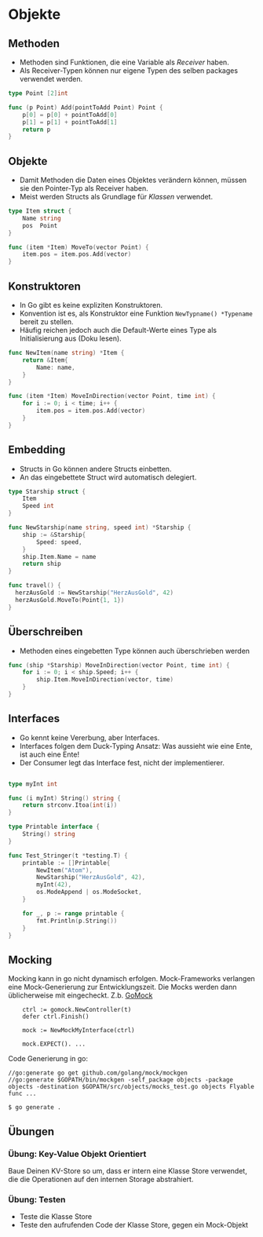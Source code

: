 # Objekte

## Methoden
* Methoden sind Funktionen, die eine Variable als *Receiver* haben.
* Als Receiver-Typen können nur eigene Typen des selben packages verwendet werden.

```go
type Point [2]int

func (p Point) Add(pointToAdd Point) Point {
	p[0] = p[0] + pointToAdd[0]
	p[1] = p[1] + pointToAdd[1]
	return p
}
```

## Objekte
* Damit Methoden die Daten eines Objektes verändern können, müssen sie den Pointer-Typ als Receiver haben.
* Meist werden Structs als Grundlage für *Klassen* verwendet.

```go
type Item struct {
	Name string
	pos  Point
}

func (item *Item) MoveTo(vector Point) {
	item.pos = item.pos.Add(vector)
}
```

## Konstruktoren
* In Go gibt es keine expliziten Konstruktoren.
* Konvention ist es, als Konstruktor eine Funktion `NewTypname() *Typename` bereit zu stellen.
* Häufig reichen jedoch auch die Default-Werte eines Type als Initialisierung aus (Doku lesen).


```go
func NewItem(name string) *Item {
	return &Item{
		Name: name,
	}
}

func (item *Item) MoveInDirection(vector Point, time int) {
	for i := 0; i < time; i++ {
		item.pos = item.pos.Add(vector)
	}
}
```

## Embedding
* Structs in Go können andere Structs einbetten.
* An das eingebettete Struct wird automatisch delegiert.
```go
type Starship struct {
	Item
	Speed int
}

func NewStarship(name string, speed int) *Starship {
	ship := &Starship{
		Speed: speed,
	}
	ship.Item.Name = name
	return ship
}

func travel() {
  herzAusGold := NewStarship("HerzAusGold", 42)
  herzAusGold.MoveTo(Point{1, 1})
}
```

## Überschreiben
* Methoden eines eingebetten Type können auch überschrieben werden

```go
func (ship *Starship) MoveInDirection(vector Point, time int) {
	for i := 0; i < ship.Speed; i++ {
		ship.Item.MoveInDirection(vector, time)
	}
}
```

## Interfaces
* Go kennt keine Vererbung, aber Interfaces.
* Interfaces folgen dem Duck-Typing Ansatz: Was aussieht wie eine Ente, ist auch eine Ente!
* Der Consumer legt das Interface fest, nicht der implementierer.

```go

type myInt int

func (i myInt) String() string {
	return strconv.Itoa(int(i))
}

type Printable interface {
	String() string
}

func Test_Stringer(t *testing.T) {
	printable := []Printable{
		NewItem("Atom"),
		NewStarship("HerzAusGold", 42),
		myInt(42),
		os.ModeAppend | os.ModeSocket,
	}

	for _, p := range printable {
		fmt.Println(p.String())
	}
}
```

## Mocking

Mocking kann in go nicht dynamisch erfolgen. Mock-Frameworks verlangen eine Mock-Generierung zur Entwicklungszeit. Die Mocks werden dann üblicherweise mit eingecheckt. Z.b. [GoMock](https://github.com/golang/mock)

```
	ctrl := gomock.NewController(t)
	defer ctrl.Finish()

	mock := NewMockMyInterface(ctrl)

	mock.EXPECT(). ...
```
    
Code Generierung in go:
```
//go:generate go get github.com/golang/mock/mockgen
//go:generate $GOPATH/bin/mockgen -self_package objects -package objects -destination $GOPATH/src/objects/mocks_test.go objects Flyable
func ...
```

```
$ go generate .
```

## Übungen

### Übung: Key-Value Objekt Orientiert
Baue Deinen KV-Store so um, dass er intern eine Klasse Store verwendet,
die die Operationen auf den internen Storage abstrahiert.

### Übung: Testen
* Teste die Klasse Store
* Teste den aufrufenden Code der Klasse Store, gegen ein Mock-Objekt 
